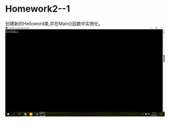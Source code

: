 # Homework2--1
创建新的Helloword类,并在Main()函数中实例化。
![加载失败!](https://github.com/Dai-Youwei/Homework2--1/blob/master/70F39B9B06080E8B490EB1DF8C7DE18E.jpg)
